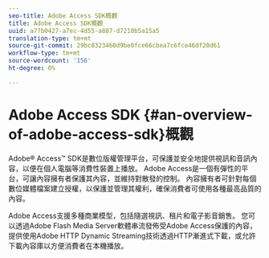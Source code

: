 ```yaml
---
seo-title: Adobe Access SDK概觀
title: Adobe Access SDK概觀
uuid: a77b0427-a7ec-4d55-a887-d7210b5a15a5
translation-type: tm+mt
source-git-commit: 29bc8323460d9be0fce66cbea7c6fce46df20d61
workflow-type: tm+mt
source-wordcount: '156'
ht-degree: 0%

---
```



# Adobe Access SDK {#an-overview-of-adobe-access-sdk}概觀

Adobe® Access™ SDK是數位版權管理平台，可保護並安全地提供視訊和音訊內容，以便在個人電腦等消費性裝置上播放。 Adobe Access是一個有彈性的平台，可讓內容擁有者保護其內容，並維持對散發的控制。 內容擁有者可針對每個數位媒體檔案建立授權，以保護並管理其權利，確保消費者可使用各種最高品質的內容。

Adobe Access支援多種商業模型，包括隨選視訊、租片和電子影音銷售。 您可以透過Adobe Flash Media Server軟體串流發佈受Adobe Access保護的內容，提供使用Adobe HTTP Dynamic Streaming技術透過HTTP漸進式下載，或允許下載內容庫以方便消費者在本機播放。
